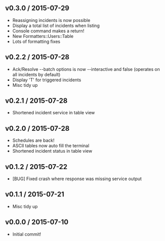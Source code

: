 ## v0.3.0 / 2015-07-29

* Reassigning incidents is now possible
* Display a total list of incidents when listing
* Console command makes a return!
* New Formatters::Users::Table
* Lots of formatting fixes

## v0.2.2 / 2015-07-28

* Ack/Resolve --batch options is now --interactive and false (operates on all incidents by default)
* Display 'T' for triggered incidents
* Misc tidy up

## v0.2.1 / 2015-07-28

* Shortened incident service in table view

## v0.2.0 / 2015-07-28

* Schedules are back!
* ASCII tables now auto fill the terminal
* Shortened incident status in table view

## v0.1.2 / 2015-07-22

* [BUG] Fixed crash where response was missing service output

## v0.1.1 / 2015-07-21

* Misc tidy up

## v0.0.0 / 2015-07-10

* Initial commit!
